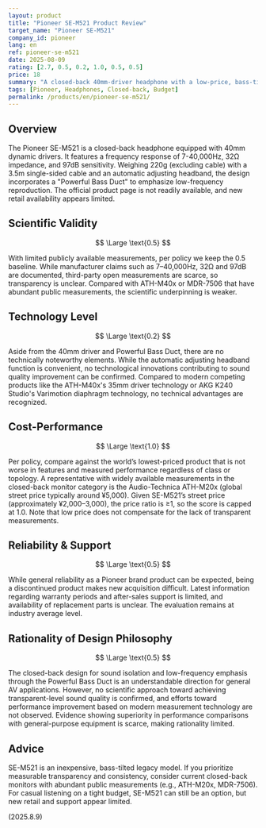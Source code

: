 ```yaml
---
layout: product
title: "Pioneer SE-M521 Product Review"
target_name: "Pioneer SE-M521"
company_id: pioneer
lang: en
ref: pioneer-se-m521
date: 2025-08-09
rating: [2.7, 0.5, 0.2, 1.0, 0.5, 0.5]
price: 18
summary: "A closed-back 40mm-driver headphone with a low-price, bass-tilted design. Public measurements are limited, so per policy scientific certainty remains at the 0.5 baseline."
tags: [Pioneer, Headphones, Closed-back, Budget]
permalink: /products/en/pioneer-se-m521/
---
```


## Overview

The Pioneer SE-M521 is a closed-back headphone equipped with 40mm dynamic drivers. It features a frequency response of 7-40,000Hz, 32Ω impedance, and 97dB sensitivity. Weighing 220g (excluding cable) with a 3.5m single-sided cable and an automatic adjusting headband, the design incorporates a "Powerful Bass Duct" to emphasize low-frequency reproduction. The official product page is not readily available, and new retail availability appears limited.

## Scientific Validity

$$ \Large \text{0.5} $$

With limited publicly available measurements, per policy we keep the 0.5 baseline. While manufacturer claims such as 7–40,000Hz, 32Ω and 97dB are documented, third-party open measurements are scarce, so transparency is unclear. Compared with ATH-M40x or MDR-7506 that have abundant public measurements, the scientific underpinning is weaker.

## Technology Level

$$ \Large \text{0.2} $$

Aside from the 40mm driver and Powerful Bass Duct, there are no technically noteworthy elements. While the automatic adjusting headband function is convenient, no technological innovations contributing to sound quality improvement can be confirmed. Compared to modern competing products like the ATH-M40x's 35mm driver technology or AKG K240 Studio's Varimotion diaphragm technology, no technical advantages are recognized.

## Cost-Performance

$$ \Large \text{1.0} $$

Per policy, compare against the world’s lowest-priced product that is not worse in features and measured performance regardless of class or topology. A representative with widely available measurements in the closed-back monitor category is the Audio-Technica ATH-M20x (global street price typically around ¥5,000). Given SE-M521’s street price (approximately ¥2,000–3,000), the price ratio is ≥1, so the score is capped at 1.0. Note that low price does not compensate for the lack of transparent measurements.

## Reliability & Support

$$ \Large \text{0.5} $$

While general reliability as a Pioneer brand product can be expected, being a discontinued product makes new acquisition difficult. Latest information regarding warranty periods and after-sales support is limited, and availability of replacement parts is unclear. The evaluation remains at industry average level.

## Rationality of Design Philosophy

$$ \Large \text{0.5} $$

The closed-back design for sound isolation and low-frequency emphasis through the Powerful Bass Duct is an understandable direction for general AV applications. However, no scientific approach toward achieving transparent-level sound quality is confirmed, and efforts toward performance improvement based on modern measurement technology are not observed. Evidence showing superiority in performance comparisons with general-purpose equipment is scarce, making rationality limited.

## Advice

SE-M521 is an inexpensive, bass-tilted legacy model. If you prioritize measurable transparency and consistency, consider current closed-back monitors with abundant public measurements (e.g., ATH-M20x, MDR-7506). For casual listening on a tight budget, SE-M521 can still be an option, but new retail and support appear limited.

(2025.8.9)